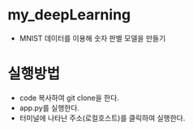 # my_deepLearning  
 - MNIST 데이터를 이용해 숫자 판별 모델을 만들기
# 실행방법  
 - code 복사하여 git clone을 한다.    
 - app.py를 실행한다.  
 - 터미널에 나타난 주소(로컬호스트)를 클릭하여 실행한다.  

